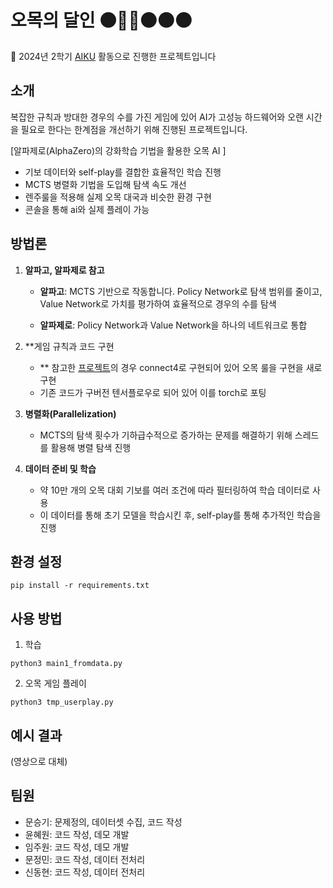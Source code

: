 # 오목의 달인 ⚫👩‍🦲⚫⚫⚫

📢 2024년 2학기 [AIKU](https://github.com/AIKU-Official) 활동으로 진행한 프로젝트입니다

## 소개

복잡한 규칙과 방대한 경우의 수를 가진 게임에 있어 AI가 고성능 하드웨어와 오랜 시간을 필요로 한다는 한계점을 개선하기 위해 진행된 프로젝트입니다.

[알파제로(AlphaZero)의 강화학습 기법을 활용한 오목 AI ]

- 기보 데이터와 self-play를 결합한 효율적인 학습 진행
- MCTS 병렬화 기법을 도입해 탐색 속도 개선
- 렌주룰을 적용해 실제 오목 대국과 비슷한 환경 구현
- 콘솔을 통해 ai와 실제 플레이 가능

## 방법론

1. **알파고, 알파제로 참고**
    - **알파고**: MCTS 기반으로 작동합니다. Policy Network로 탐색 범위를 줄이고,  Value Network로 가치를 평가하여 효율적으로 경우의 수를 탐색
    
    - **알파제로**: Policy Network과 Value Network을 하나의 네트워크로 통합
    
2. **게임 규칙과 코드 구현
    - ** 참고한 [프로젝트](https://github.com/AppliedDataSciencePartners/DeepReinforcementLearning)의 경우 connect4로 구현되어 있어 오목 룰을 구현을 새로 구현
    - 기존 코드가 구버전 텐서플로우로 되어 있어 이를 torch로 포팅
3. **병렬화(Parallelization)**
    
    - MCTS의 탐색 횟수가 기하급수적으로 증가하는 문제를 해결하기 위해 스레드를 활용해 병렬 탐색 진행
    
4. **데이터 준비 및 학습**
    
    - 약 10만 개의 오목 대회 기보를 여러 조건에 따라 필터링하여 학습 데이터로 사용
    - 이 데이터를 통해 초기 모델을 학습시킨 후, self-play를 통해 추가적인 학습을 진행

## 환경 설정

```
pip install -r requirements.txt
```

## 사용 방법

1. 학습

```
python3 main1_fromdata.py
```

2. 오목 게임 플레이

```
python3 tmp_userplay.py
```

## 예시 결과

(영상으로 대체)

## 팀원

- 문승기: 문제정의, 데이터셋 수집, 코드 작성
- 윤혜원: 코드 작성, 데모 개발
- 임주원: 코드 작성, 데모 개발
- 문정민: 코드 작성, 데이터 전처리
- 신동현: 코드 작성, 데이터 전처리
